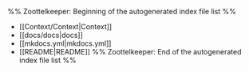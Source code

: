 %% Zoottelkeeper: Beginning of the autogenerated index file list  %%
-  [[Context/Context|Context]]
-  [[docs/docs|docs]]
-  [[mkdocs.yml|mkdocs.yml]]
-  [[README|README]]
%% Zoottelkeeper: End of the autogenerated index file list  %%

